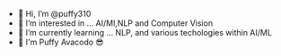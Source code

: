 - 👋 Hi, I’m @puffy310
- 👀 I’m interested in ... AI/Ml,NLP and Computer Vision
- 🌱 I’m currently learning ... NLP, and various techologies within AI/ML
- 🥑 I'm Puffy Avacodo 😎

<!---
puffy310/puffy310 is a ✨ special ✨ repository because its `README.md` (this file) appears on your GitHub profile.
You can click the Preview link to take a look at your changes.
--->
